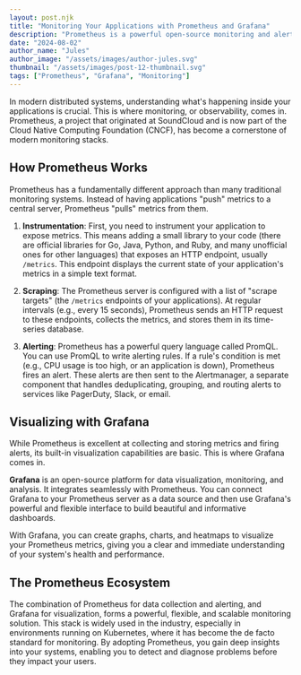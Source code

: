 ```yaml
---
layout: post.njk
title: "Monitoring Your Applications with Prometheus and Grafana"
description: "Prometheus is a powerful open-source monitoring and alerting toolkit. Paired with Grafana for visualization, it forms a comprehensive solution for observing the health and performance of your systems."
date: "2024-08-02"
author_name: "Jules"
author_image: "/assets/images/author-jules.svg"
thumbnail: "/assets/images/post-12-thumbnail.svg"
tags: ["Prometheus", "Grafana", "Monitoring"]
---
```


In modern distributed systems, understanding what's happening inside your applications is crucial. This is where monitoring, or observability, comes in. Prometheus, a project that originated at SoundCloud and is now part of the Cloud Native Computing Foundation (CNCF), has become a cornerstone of modern monitoring stacks.

## How Prometheus Works

Prometheus has a fundamentally different approach than many traditional monitoring systems. Instead of having applications "push" metrics to a central server, Prometheus "pulls" metrics from them.

1.  **Instrumentation**: First, you need to instrument your application to expose metrics. This means adding a small library to your code (there are official libraries for Go, Java, Python, and Ruby, and many unofficial ones for other languages) that exposes an HTTP endpoint, usually `/metrics`. This endpoint displays the current state of your application's metrics in a simple text format.

2.  **Scraping**: The Prometheus server is configured with a list of "scrape targets" (the `/metrics` endpoints of your applications). At regular intervals (e.g., every 15 seconds), Prometheus sends an HTTP request to these endpoints, collects the metrics, and stores them in its time-series database.

3.  **Alerting**: Prometheus has a powerful query language called PromQL. You can use PromQL to write alerting rules. If a rule's condition is met (e.g., CPU usage is too high, or an application is down), Prometheus fires an alert. These alerts are then sent to the Alertmanager, a separate component that handles deduplicating, grouping, and routing alerts to services like PagerDuty, Slack, or email.

## Visualizing with Grafana

While Prometheus is excellent at collecting and storing metrics and firing alerts, its built-in visualization capabilities are basic. This is where Grafana comes in.

**Grafana** is an open-source platform for data visualization, monitoring, and analysis. It integrates seamlessly with Prometheus. You can connect Grafana to your Prometheus server as a data source and then use Grafana's powerful and flexible interface to build beautiful and informative dashboards.

With Grafana, you can create graphs, charts, and heatmaps to visualize your Prometheus metrics, giving you a clear and immediate understanding of your system's health and performance.

## The Prometheus Ecosystem

The combination of Prometheus for data collection and alerting, and Grafana for visualization, forms a powerful, flexible, and scalable monitoring solution. This stack is widely used in the industry, especially in environments running on Kubernetes, where it has become the de facto standard for monitoring. By adopting Prometheus, you gain deep insights into your systems, enabling you to detect and diagnose problems before they impact your users.
